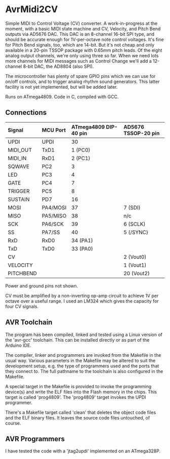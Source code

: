 # AvrMidi2CV

Simple MIDI to Control Voltage (CV) converter.
A work-in-progress at the moment,
with a basic MIDI state machine and CV, Velocity, and Pitch Bend
outputs via AD5676 DAC.
This DAC is an 8-channel 16-bit SPI type,
and should be accurate enough for 1V-per-octave note control voltages.
It's fine for Pitch Bend signals, too, which are 14-bit.
But it's not cheap and only available in a 20-pin TSSOP package
with 0.65mm pitch leads.
Of the eight analog output channels, we're only using three so far.
When we need lots more channels for MIDI messages such as Control Change
we'll add a 12-channel 8-bit DAC, the AD8804 (also SPI).

The microcontroller has plenty of spare GPIO pins which we can use
for on/off controls,
and to trigger analog rhythm sound generators.
This latter facility is not yet implemented,
but will be added later.

Runs on ATmega4809. Code in C, compiled with GCC.

## Connections

| Signal    | MCU Port | ATmega4809 DIP-40 pin | AD5676 TSSOP-20 pin |
|:----------|:---------|:----------------------|:--------------------|
| UPDI      | UPDI     | 30                    |                     |
| MIDI_OUT  | TxD1     | 1 (PC0)               |                     |
| MIDI_IN   | RxD1     | 2 (PC1)               |                     |
| SQWAVE    | PC2      | 3                     |                     |
| LED       | PC3      | 4                     |                     |
| GATE      | PC4      | 7                     |                     |
| TRIGGER   | PC5      | 8                     |                     |
| SUSTAIN   | PD7      | 16                    |                     |
| MOSI      | PA4/MOSI | 37                    | 7 (SDI)             |
| MISO      | PA5/MISO | 38                    | n/c                 |
| SCK       | PA6/SCK  | 39                    | 6 (SCLK)            |
| SS        | PA7/SS   | 40                    | 5 (/SYNC)           |
| RxD       | RxD0     | 34 (PA1)              |                     |
| TxD       | TxD0     | 33 (PA0)              |                     |
| CV        |          |                       | 2 (Vout0)           |
| VELOCITY  |          |                       | 1 (Vout1)           |
| PITCHBEND |          |                       | 20 (Vout2)          |

Power and ground pins not shown.

CV must be amplified by a non-inverting op-amp circuit to achieve
1V per octave over a useful range.
I used an LM324 which gives the capacity for four CV signals.

## AVR Toolchain

The program has been compiled, linked and tested using a Linux version
of the 'avr-gcc' toolchain.
This can be installed directly or as part of the Arduino IDE.

The compiler, linker and programmers are invoked from the Makefile in
the usual way.
Various parameters in the Makefile may be altered to suit the development
setup, e.g. the type of programmers used and the ports that they connect to.
The full pathname to the toolchain is also configured in the Makefile.

A special target in the Makefile is provided to invoke the programming
device(s) and write the ELF files into the Flash memory in the chips.
This target is called 'prog4809'.
The 'prog4809' target invokes the UPDI programmer.

There's a Makefile target called 'clean' that deletes the object code files
and the ELF binary files.
It leaves the source code files untouched, of course.

## AVR Programmers

I have tested the code with a 'jtag2updi' implemented on an ATmega328P.

